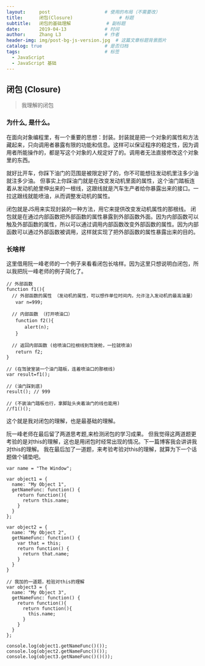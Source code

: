 ```yaml
---
layout:     post   				    # 使用的布局（不需要改）
title:      闭包(Closure) 				# 标题 
subtitle:   闭包的基础理解             # 副标题
date:       2019-04-13 				# 时间
author:     Zhang L3 				# 作者
header-img: img/post-bg-js-version.jpg 	# 这篇文章标题背景图片
catalog: true 						# 是否归档
tags:								# 标签
  - JavaScript
  - JavaScript 基础
---
```


## 闭包 (Closure)

> 我理解的闭包

### 为什么, 是什么。

在面向对象编程里，有一个重要的思想：封装。封装就是把一个对象的属性和方法藏起来，只向调用者暴露有限的功能和信息。这样可以保证程序的稳定性，因为调用者所能操作的，都是写这个对象的人规定好了的。调用者无法直接修改这个对象里的东西。

就好比开车，你踩下油门的范围是被限定好了的，你不可能想往发动机里注多少油就注多少油。
但事实上你踩油门就是在改变发动机里面的属性，这个油门踏板连着从发动机舱里伸出来的一根线，这跟线就是汽车生产者给你暴露出来的接口。一拉这跟线就能喷油，从而调整发动机的属性。

闭包就是JS用来实现封装的一种方法，用它来提供改变发动机属性的那根线。
闭包就是在通过内部函数把外部函数的属性暴露到外部函数外面。因为内部函数可以触及外部函数的属性，所以可以通过调用内部函数改变外部函数的属性。因为内部函数可以通过外部函数被调用，这样就实现了把外部函数的属性暴露出来的目的。

### 长啥样

这里借用阮一峰老师的一个例子来看看闭包长啥样。因为这里只想说明白闭包，所以我把阮一峰老师的例子简化了。

~~~
// 外部函数
function f1(){
  // 外部函数的属性 （发动机的属性，可以想作单位时间内，允许注入发动机的最高油量）
　　var n=999;

  // 内部函数 （打开喷油口）
　　function f2(){
　　　　alert(n);
　　}

  // 返回内部函数 (给喷油口拉根线到驾驶舱，一拉就喷油)
　　return f2;
}

// (在驾驶室装一个油门踏板，连着喷油口的那根线)
var result=f1();

// (油门踩到底)
result(); // 999

// (不装油门踏板也行，拿脚趾头夹着油门的线也能用)
//f1()();
~~~

这个就是我对闭包的理解，也是最基础的理解。

阮一峰老师在最后留了两道思考题,来检测闭包的学习成果。
但我觉得这两道题更考验的是对this的理解，这也是用闭包时经常出现的情况。下一篇博客我会讲讲我对this的理解。
我在最后加了一道题，来考验考验对this的理解，就算为下一个话题做个铺垫吧。

~~~
var name = "The Window";

var object1 = {
  name: "My Object 1",
  getNameFunc: function() {
    return function(){
      return this.name;        
    }
  }
};

var object2 = {
  name: "My Object 2",
  getNameFunc: function() {
    var that = this;
    return function() {
      return that.name;
    }
  }
}

// 我加的一道题，检验对this的理解
var object3 = {
  name: "My Object 3",
  getNameFunc: function() {
    return function(){
      return function(){
        this.name;        
      }
    }
  }
};

console.log(object1.getNameFunc()());
console.log(object2.getNameFunc()());
console.log(object3.getNameFunc()()());
~~~